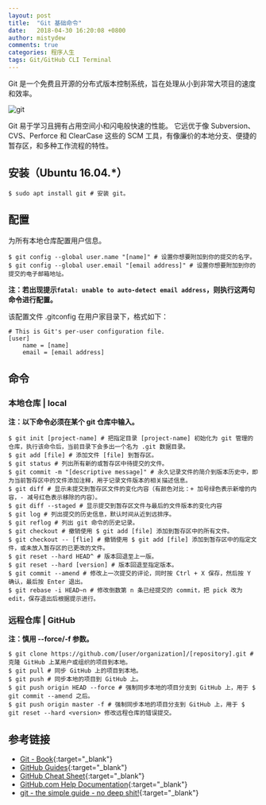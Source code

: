 ```yaml
---
layout: post
title:  "Git 基础命令"
date:   2018-04-30 16:20:08 +0800
author: mistydew
comments: true
categories: 程序人生
tags: Git/GitHub CLI Terminal
---
```

Git 是一个免费且开源的分布式版本控制系统，旨在处理从小到非常大项目的速度和效率。

![git](https://git-scm.com/images/logo@2x.png)

Git 易于学习且拥有占用空间小和闪电般快速的性能。
它远优于像 Subversion、CVS、Perforce 和 ClearCase 这些的 SCM 工具，有像廉价的本地分支、便捷的暂存区，和多种工作流程的特性。

## 安装（Ubuntu 16.04.*）

```shell
$ sudo apt install git # 安装 git。
```

## 配置

为所有本地仓库配置用户信息。

```shell
$ git config --global user.name "[name]" # 设置你想要附加到你的提交的名字。
$ git config --global user.email "[email address]" # 设置你想要附加到你的提交的电子邮箱地址。
```

**注：若出现提示`fatal: unable to auto-detect email address`，则执行这两句命令进行配置。**

该配置文件 .gitconfig 在用户家目录下，格式如下：

```shell
# This is Git's per-user configuration file.
[user]
    name = [name]
    email = [email address]
```

## 命令

### 本地仓库 | local

**注：以下命令必须在某个 git 仓库中输入。**

```shell
$ git init [project-name] # 把指定目录 [project-name] 初始化为 git 管理的仓库，执行该命令后，当前目录下会多出一个名为 .git 数据目录。
$ git add [file] # 添加文件 [file] 到暂存区。
$ git status # 列出所有新的或暂存区中待提交的文件。
$ git commit -m "[descriptive message]" # 永久记录文件的简介到版本历史中，即为当前暂存区中的文件添加注释，用于记录文件版本的相关描述信息。
$ git diff # 显示未提交到暂存区文件的变化内容（有颜色对比：+ 加号绿色表示新增的内容，- 减号红色表示移除的内容）。
$ git diff --staged # 显示提交到暂存区文件与最后的文件版本的变化内容
$ git log # 列出提交的历史信息，默认时间从近到远排序。
$ git reflog # 列出 git 命令的历史记录。
$ git checkout # 撤销使用 $ git add [file] 添加到暂存区中的所有文件。
$ git checkout -- [flie] # 撤销使用 $ git add [file] 添加到暂存区中的指定文件，或未放入暂存区的已更改的文件。
$ git reset --hard HEAD^ # 版本回退至上一版。
$ git reset --hard [version] # 版本回退至指定版本。
$ git commit --amend # 修改上一次提交的评论，同时按 Ctrl + X 保存，然后按 Y 确认，最后按 Enter 退出。
$ git rebase -i HEAD~n # 修改倒数第 n 条已经提交的 commit，把 pick 改为 edit，保存退出后根据提示进行。
```

### 远程仓库 | GitHub

**注：慎用 --force/-f 参数。**

```shell
$ git clone https://github.com/[user/organization]/[repository].git # 克隆 GitHub 上某用户或组织的项目到本地。
$ git pull # 同步 GitHub 上的项目到本地。
$ git push # 同步本地的项目到 GitHub 上。
$ git push origin HEAD --force # 强制同步本地的项目分支到 GitHub 上，用于 $ git commit --amend 之后。
$ git push origin master -f # 强制同步本地的项目分支到 GitHub 上，用于 $ git reset --hard <version> 修改远程仓库的错误提交。
```

## 参考链接

* [Git - Book](https://git-scm.com/book/en/v2){:target="_blank"}
* [GitHub Guides](https://guides.github.com){:target="_blank"}
* [GitHub Cheat Sheet](https://github.github.com/training-kit/downloads/github-git-cheat-sheet.pdf){:target="_blank"}
* [GitHub.com Help Documentation](https://help.github.com/en){:target="_blank"}
* [git - the simple guide - no deep shit!](http://rogerdudler.github.io/git-guide){:target="_blank"}
